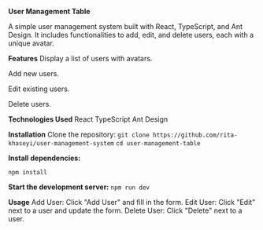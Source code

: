 **User Management Table**

A simple user management system built with React, TypeScript, and Ant Design. It includes functionalities to add, edit, and delete users, each with a unique avatar.

**Features**
Display a list of users with avatars.

Add new users.

Edit existing users.

Delete users.

**Technologies Used**
React
TypeScript
Ant Design

**Installation**
Clone the repository:
`git clone https://github.com/rita-khaseyi/user-management-system`
`cd user-management-table`


**Install dependencies:**

`npm install`

**Start the development server:**
`npm run dev`

**Usage**
Add User: Click "Add User" and fill in the form.
Edit User: Click "Edit" next to a user and update the form.
Delete User: Click "Delete" next to a user.
